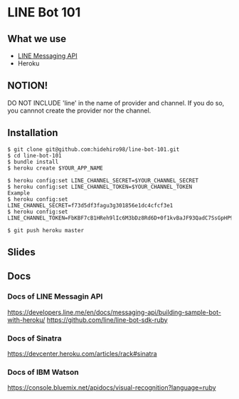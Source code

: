 # LINE Bot 101

## What we use
- [LINE Messaging API](https://developers.line.me/en/docs/messaging-api/)
- Heroku

## NOTION!
DO NOT INCLUDE 'line' in the name of provider and channel.
If you do so, you cannnot create the provider nor the channel.

## Installation
```
$ git clone git@github.com:hidehiro98/line-bot-101.git
$ cd line-bot-101
$ bundle install
$ heroku create $YOUR_APP_NAME

$ heroku config:set LINE_CHANNEL_SECRET=$YOUR_CHANNEL_SECRET
$ heroku config:set LINE_CHANNEL_TOKEN=$YOUR_CHANNEL_TOKEN
Example
$ heroku config:set LINE_CHANNEL_SECRET=f73d5df3fagu3g301856e1dc4cfcf3e1
$ heroku config:set LINE_CHANNEL_TOKEN=FbKBF7cB1HReh9lIc6M3bDz8Rd6D+0f1kvBaJF93QadC7SsGpHP9K1EOOYkbwRThXHdVSSupJ4TgKMEtE/LbnE2heif2GZci+ntGdP89cGfrbLiofFFBlrFygi58f/B5UsvqkvlfNM7BHddRZhhV2RgdB04t89/1O/w1cDnyilFU=

$ git push heroku master
```

## Slides


## Docs
### Docs of LINE Messagin API
https://developers.line.me/en/docs/messaging-api/building-sample-bot-with-heroku/
https://github.com/line/line-bot-sdk-ruby

### Docs of Sinatra
https://devcenter.heroku.com/articles/rack#sinatra

### Docs of IBM Watson
https://console.bluemix.net/apidocs/visual-recognition?language=ruby
